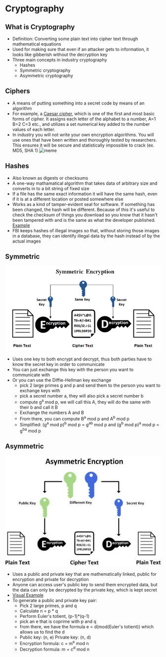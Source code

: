 # Cryptography

## What is Cryptography
* Definition: Converting some plain text into cipher text through mathematical equations
* Used for making sure that even if an attacker gets to information, it looks like gibberish without the decryption key
* Three main concepts in industry cryptography
  * Hashes
  * Symmetric cryptography
  * Asymmetric cryptography

## Ciphers
* A means of putting something into a secret code by means of an algorithm
* For example, a [Caesar cipher](https://cryptii.com/pipes/caesar-cipher), which is one of the first and most basic forms of cipher. It assigns each letter of the alphabet to a number, A=1 B=2 C=3 etc., and utilizes a set numerical key added to the number values of each letter.
* In industry you will not write your own encryption algorithms. You will use ones that have been written and thoroughly tested by researchers. This ensures it will be secure and statistically impossible to crack (ex. MD5, SHA 1)
![meme](https://github.com/OKStateACM/CryptographyNotes/blob/master/crypto%20meme.png)

## Hashes 
* Also known as digests or checksums
* A one-way mathamatical algorithm that takes data of arbitrary size and converts in to a bit string of fixed size
* If a file has the same exact information it will have the same hash, even if it is at a different location or posted somewhere else
* Works as a kind of tamper-evident seal for software. If something has been changed, the hash will be different. Because of this it's useful to check the checksum of things you download so you know that it hasn't been tampered with and is the same as what the developer published. [Example](https://www.kali.org/downloads/)
* FBI keeps hashes of illegal images so that, without storing those images in a database, they can identify illegal data by the hash instead of by the actual images

## Symmetric
![symmetric](https://github.com/OKStateACM/CryptographyNotes/blob/master/symmetric%20diagram.png)
* Uses one key to both encrypt and decrypt, thus both parties have to know the secret key in order to communicate
* You can just exchange this key with the person you want to communicate with
* Or you can use the Diffie-Hellman key exchange
	* pick 2 large primes g and p and send them to the person you want to exchange keys with
	* pick a secret number a, they will also pick a secret number b
	* compute g<sup>a</sup> mod p, we will call this A, they will do the same with their b and call it B
	* Exchange the numbers A and B
	* From there, you can compute B<sup>a</sup> mod p and A<sup>b</sup> mod p
	* Simplified: (g<sup>a</sup> mod p)<sup>b</sup> mod p = g<sup>ab</sup> mod p and (g<sup>b</sup> mod p)<sup>a</sup> mod p = g<sup>ba</sup> mod p

## Asymmetric
![asymmetric](https://github.com/OKStateACM/CryptographyNotes/blob/master/asymmetric%20diagram.png)
* Uses a public and private key that are mathematically linked, public for encryption and private for decryption
* Anyone can access user's public key to send them encrypted data, but the data can only be decrypted by the private key, which is kept secret
* [Visual Example](https://youtu.be/vgTtHV04xRI?list=WL&t=116)
* To generate a public and private key pair:
	* Pick 2 large primes, p and q
	* Calculate n = p * q
	* Perform Euler's totient, (p-1)*(q-1)
	* pick an e that is coprime with p and q
	* from there, we have the formula e = d(mod(Euler's totient)) which allows us to find the d
	* Public key: (n, e) Private key: (n, d)
	* Encryption formula: c = m<sup>e</sup> mod n
	* Decryption formula: m = c<sup>d</sup> mod n
